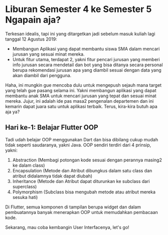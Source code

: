 # Liburan Semester 4 ke Semester 5 Ngapain aja?
Terkesan idealis, tapi ini yang ditargetkan jadi sebelum masuk kuliah lagi tanggal 12 Agustus 2019:
- Membangun Aplikasi yang dapat membantu siswa SMA dalam mencari jurusan yang sesuai minat mereka.
- Untuk fitur utama, terdapat 2, yakni fitur pencari jurusan yang memberi info jurusan secara mendetail dan bot yang bisa ditanya secara personal berupa rekomendasi jurusan apa yang diambil sesuai dengan data yang akan diambil dari pengguna.

Haha, ini mungkin gue mencoba dulu untuk mengepush sejauh mana target yang telah gue pasang selama ini. Yakni membangun aplikasi yang dapat membantu anak SMA untuk mencari jurusan yang tepat dan sesuai minat mereka. Jujur, ini adalah ide pas masa2 pengenalan departemen dan ini kemarin dapat juara satu untuk aplikasi terbaik.
Terus, kira-kira butuh apa aja ya?

## Hari ke-1: Belajar Flutter OOP
Tadi udah belajar OOP menggunakan Dart dan bisa dibilang cukup mudah tidak seperti saudaranya, yakni Java. OOP sendiri terdiri dari 4 prinsip, yakni:

1. Abstraction (Membagi potongan kode sesuai dengan perannya masing2 ke dalam class)
2. Encapsulation (Metode dan Atribut dibungkus dalam satu class dan atribut didalamnya tidak dapat diubah)
3. Inheritance (Metode dan Atribut dapat diturunkan ke subclass dari superclass)
4. Polymorphism (Subclass bisa mengubah metode atau atribut mereka sesuka hati)

Di Flutter, semua komponen di tampilan berupa widget dan dalam pembuatannya banyak menerapkan OOP untuk memudahkan pembacaan kode.

Sekarang, mau coba kembangin User Interfacenya, let's go!

